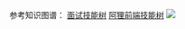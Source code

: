 参考知识图谱：
[面试技能树](https://github.com/InterviewMap/InterviewMap)
[阿狸前端技能树](https://github.com/TeamStuQ/skill-map)
![](https://raw.githubusercontent.com/TeamStuQ/skill-map/master/data/designbyStuQ/png-FrontEnd-by-StuQ.png)
